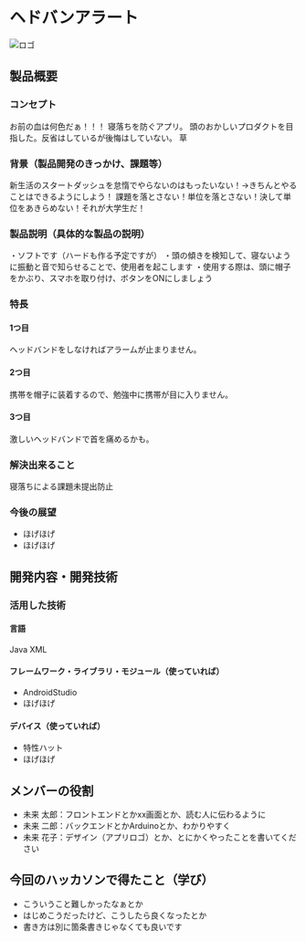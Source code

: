 # ヘドバンアラート
![ロゴ](P2HACKS.png)

## 製品概要
### コンセプト

お前の血は何色だぁ！！！
寝落ちを防ぐアプリ。
頭のおかしいプロダクトを目指した。反省はしているが後悔はしていない。
草

### 背景（製品開発のきっかけ、課題等）
新生活のスタートダッシュを怠惰でやらないのはもったいない！→きちんとやることはできるようにしよう！
課題を落とさない！単位を落とさない！決して単位をあきらめない！それが大学生だ！

### 製品説明（具体的な製品の説明）
・ソフトです（ハードも作る予定ですが）
・頭の傾きを検知して、寝ないように振動と音で知らせることで、使用者を起こします
・使用する際は、頭に帽子をかぶり、スマホを取り付け、ボタンをONにしましょう

### 特長

#### 1つ目 
ヘッドバンドをしなければアラームが止まりません。

#### 2つ目
携帯を帽子に装着するので、勉強中に携帯が目に入りません。

#### 3つ目  
激しいヘッドバンドで首を痛めるかも。

### 解決出来ること
寝落ちによる課題未提出防止

### 今後の展望
- ほげほげ
- ほげほげ


## 開発内容・開発技術
### 活用した技術
#### 言語
Java
XML

#### フレームワーク・ライブラリ・モジュール（使っていれば）
- AndroidStudio
- ほげほげ

#### デバイス（使っていれば）
- 特性ハット
- ほげほげ

## メンバーの役割
- 未来 太郎：フロントエンドとかxx画面とか、読む人に伝わるように
- 未来 二郎：バックエンドとかArduinoとか、わかりやすく
- 未来 花子：デザイン（アプリロゴ）とか、とにかくやったことを書いてください

## 今回のハッカソンで得たこと（学び）
- こういうこと難しかったなぁとか
- はじめこうだったけど、こうしたら良くなったとか
- 書き方は別に箇条書きじゃなくても良いです
